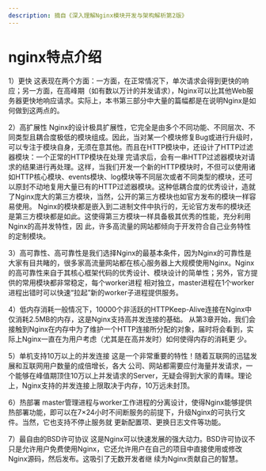```yaml
---
description: 摘自《深入理解Nginx模块开发与架构解析第2版》
---
```


# nginx特点介绍

1）更快 这表现在两个方面：一方面，在正常情况下，单次请求会得到更快的响应；另一方面，在高峰期（如有数以万计的并发请求），Nginx可以比其他Web服务器更快地响应请求。实际上，本书第三部分中大量的篇幅都是在说明Nginx是如何做到这两点的。 

2）高扩展性 Nginx的设计极具扩展性，它完全是由多个不同功能、不同层次、不同类型且耦合度极低的模块组成。因此，当对某一个模块修复Bug或进行升级时，可以专注于模块自身，无须在意其他。而且在HTTP模块中，还设计了HTTP过滤器模块：一个正常的HTTP模块在处理 完请求后，会有一串HTTP过滤器模块对请求的结果进行再处理。这样，当我们开发一个新的HTTP模块时，不但可以使用诸如HTTP核心模块、events模块、log模块等不同层次或者不同类型的模块，还可以原封不动地复用大量已有的HTTP过滤器模块。这种低耦合度的优秀设计，造就了Nginx庞大的第三方模块，当然，公开的第三方模块也如官方发布的模块一样容易使用。 Nginx的模块都是嵌入到二进制文件中执行的，无论官方发布的模块还是第三方模块都是如此。这使得第三方模块一样具备极其优秀的性能，充分利用Nginx的高并发特性，因 此，许多高流量的网站都倾向于开发符合自己业务特性的定制模块。 

3）高可靠性、高可靠性是我们选择Nginx的最基本条件，因为Nginx的可靠性是大家有目共睹的，很多家高流量网站都在核心服务器上大规模使用Nginx。Nginx的高可靠性来自于其核心框架代码的优秀设计、模块设计的简单性；另外，官方提供的常用模块都非常稳定，每个worker进程 相对独立，master进程在1个worker进程出错时可以快速“拉起”新的worker子进程提供服务。

4）低内存消耗一般情况下，10000个非活跃的HTTPKeep-Alive连接在Nginx中仅消耗2.5MB的内存，这是Nginx支持高并发连接的基础。 从第3章开始，我们会接触到Nginx在内存中为了维护一个HTTP连接所分配的对象，届时将会看到，实际上Nginx一直在为用户考虑（尤其是在高并发时）如何使得内存的消耗更 少。

5）单机支持10万以上的并发连接 这是一个非常重要的特性！随着互联网的迅猛发展和互联网用户数量的成倍增长，各大 公司、网站都需要应付海量并发请求，一个能够在峰值期顶住10万以上并发请求的Server，无疑会得到大家的青睐。理论上，Nginx支持的并发连接上限取决于内存，10万远未封顶。

6）热部署 master管理进程与worker工作进程的分离设计，使得Nginx能够提供热部署功能，即可以在7×24小时不间断服务的前提下，升级Nginx的可执行文件。当然，它也支持不停止服务就 更新配置项、更换日志文件等功能。 

7）最自由的BSD许可协议 这是Nginx可以快速发展的强大动力。BSD许可协议不只是允许用户免费使用Nginx，它还允许用户在自己的项目中直接使用或修改Nginx源码，然后发布。这吸引了无数开发者继 续为Nginx贡献自己的智慧。

